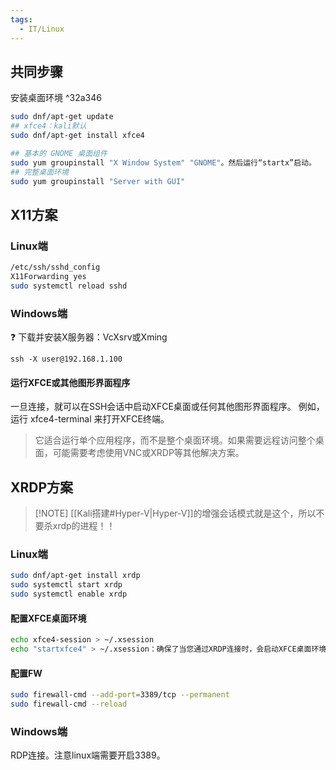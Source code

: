 ```yaml
---
tags:
  - IT/Linux
---
```


## 共同步骤

安装桌面环境 ^32a346

```bash
sudo dnf/apt-get update
## xfce4：kali默认
sudo dnf/apt-get install xfce4

## 基本的 GNOME 桌面组件
sudo yum groupinstall "X Window System" "GNOME"。然后运行“startx”启动。
## 完整桌面环境
sudo yum groupinstall "Server with GUI"
```

## X11方案

### Linux端

```bash
/etc/ssh/sshd_config
X11Forwarding yes
sudo systemctl reload sshd
```

### Windows端

<aside> ❓ 下载并安装X服务器：VcXsrv或Xming</aside>

`ssh -X user@192.168.1.100`

#### 运行XFCE或其他图形界面程序

一旦连接，就可以在SSH会话中启动XFCE桌面或任何其他图形界面程序。 例如，运行 xfce4-terminal 来打开XFCE终端。

> 它适合运行单个应用程序，而不是整个桌面环境。如果需要远程访问整个桌面，可能需要考虑使用VNC或XRDP等其他解决方案。



## XRDP方案

> [!NOTE] [[Kali搭建#Hyper-V|Hyper-V]]的增强会话模式就是这个，所以不要杀xrdp的进程！！

### Linux端

```bash
sudo dnf/apt-get install xrdp
sudo systemctl start xrdp
sudo systemctl enable xrdp
```

#### 配置XFCE桌面环境

```bash
echo xfce4-session > ~/.xsession
echo "startxfce4" > ~/.xsession：确保了当您通过XRDP连接时，会启动XFCE桌面环境
```

#### 配置FW

```bash
sudo firewall-cmd --add-port=3389/tcp --permanent
sudo firewall-cmd --reload
```

### Windows端

RDP连接。注意linux端需要开启3389。